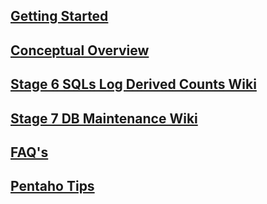 ## [Getting Started](./)

## [Conceptual Overview](./FAERS-DB-Stats-Overview)

## [Stage 6 SQLs Log Derived Counts Wiki](./Stage-6-SQL-Log-Derived-Counts)

## [Stage 7 DB Maintenance Wiki](./Stage-7-DB-Maintenance)

## [FAQ's](./FAQ's)

## [Pentaho Tips](./Pentaho-PDI-essentials,-tips-n'-tricks)